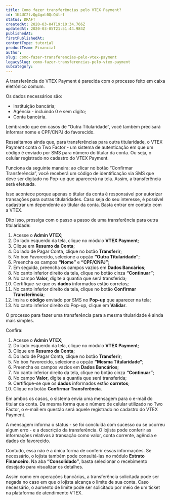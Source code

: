 ```yaml
---
title: Como fazer transferências pelo VTEX Payment?
id: 1K4UC2tzQg4gxL0QcQ4lrf
status: DRAFT
createdAt: 2020-03-04T19:10:34.766Z
updatedAt: 2020-03-05T21:51:44.984Z
publishedAt: 
firstPublishedAt: 
contentType: tutorial
productTeam: Financial
author: 
slug: como-fazer-transferencias-pelo-vtex-payment
legacySlug: como-fazer-transferencias-pelo-vtex-payment
subcategory: 
---
```


A transferência do VTEX Payment é parecida com o processo feito em caixa eletrônico comum. 

Os dados necessários são:

- Instituição bancária;
- Agência - incluindo 0 e sem dígito;
- Conta bancária.

Lembrando que em casos de “Outra Titularidade”, você também precisará informar nome e CPF/CNPJ do favorecido.

Ressaltamos ainda que, para transferências para outra titularidade, o VTEX Payment conta o Two Factor - um sistema de autenticação em que um código é enviado por SMS para número do titular da conta. Ou seja, o celular registrado no cadastro do VTEX Payment.

Funciona da seguinte maneira: ao clicar no botão “Confirmar Transferência”, você receberá um código de identificação via SMS que deve ser digitado no Pop-up que aparecerá na tela. Assim, a transferência será efetuada.

Isso acontece porque apenas o titular da conta é responsável por autorizar transações para outras titularidades. Caso seja do seu interesse, é possível cadastrar um dependente ao titular da conta. Basta entrar em contato com a VTEX.

Dito isso, prossiga com o passo a passo de uma transferência para outra titularidade:

1. Acesse o __Admin VTEX__;
2. Do lado esquerdo da tela, clique no módulo __VTEX Payment__;
3. Clique em __Resumo da Conta__;
4. Do lado de Pagar Conta, clique no botão __Transferir__;
5. No box Favorecido, selecione a opção __“Outra Titularidade”__;
6. Preencha os campos __“Nome”__ e __“CPF/CNPJ”__;
7. Em seguida, preencha os campos vazios em __Dados Bancários__;
8. No canto inferior direito da tela, clique no botão cinza __“Continuar”__;
9. No campo __Valor__, digite a quantia que será transferida;
10. Certifique-se que os __dados__ informados estão corretos;
11. No canto inferior direito da tela, clique no botão __Confirmar Transferência__;
12. Insira o __código__ enviado por SMS no __Pop-up__ que aparecer na tela;
13. No canto inferior direito do Pop-up, clique em __Validar__.

O processo para fazer uma transferência para a mesma titularidade é ainda mais simples.

Confira:

1. Acesse o __Admin VTEX__;
2. Do lado esquerdo da tela, clique no módulo __VTEX Payment__;
3. Clique em __Resumo da Conta__;
4. Do lado de Pagar Conta, clique no botão __Transferir__;
5. No box Favorecido, selecione a opção __“Mesma Titularidade”__;
6. Preencha os campos vazios em __Dados Bancários__;
7. No canto inferior direito da tela, clique no botão cinza __“Continuar”__;
8. No campo __Valor__, digite a quantia que será transferida;
9. Certifique-se que os __dados__ informados estão __corretos__;
10. Clique no botão __Confirmar Transferência__.

Em ambos os casos, o sistema envia uma mensagem para o e-mail do titular da conta. Da mesma forma que o número de celular utilizado no Two Factor, o e-mail em questão será aquele registrado no cadastro do VTEX Payment.

A mensagem informa o status - se foi concluída com sucesso ou se ocorreu algum erro - e a descrição da transferência. O lojista pode conferir as informações relativas à transação como valor, conta corrente, agência e dados do favorecido.

Contudo, essa não é a única forma de conferir essas informações. Se necessário, o lojista também pode consultá-las no módulo __Extrato Financeiro__. Na aba __“Consolidado”__, basta selecionar o recebimento desejado para visualizar os detalhes.

<div class=”alert alert-info”>
Assim como em operações bancárias, a transferência solicitada pode ser negada no caso em que o lojista alcança o limite de sua conta. Caso necessário, o aumento de limite pode ser solicitado por meio de um ticket na plataforma de atendimento VTEX.
</div>
